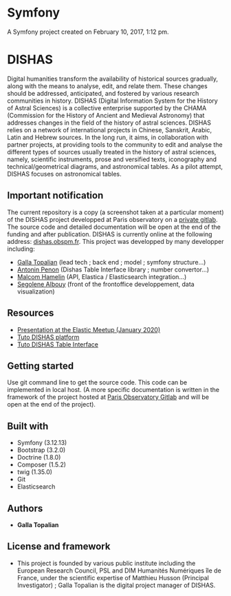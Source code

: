 Symfony
=======

A Symfony project created on February 10, 2017, 1:12 pm.

# DISHAS

Digital humanities transform the availability of historical sources gradually, along with the means to analyse, edit, and relate them. 
These changes should be addressed, anticipated, and fostered by various research communities in history. 
DISHAS (Digital Information System for the History of Astral Sciences) is a collective enterprise supported by the CHAMA (Commission for the History of Ancient and Medieval Astronomy) that addresses changes in the field of the history of astral sciences. 
DISHAS relies on a network of international projects in Chinese, Sanskrit, Arabic, Latin and Hebrew sources.
In the long run, it aims, in collaboration with partner projects, at providing tools to the community to edit and analyse the different types of sources usually treated in the history of astral sciences, namely, scientific instruments, prose and versified texts, iconography and technical/geometrical diagrams, and astronomical tables. 
As a pilot attempt, DISHAS focuses on astronomical tables.

## Important notification

The current repository is a copy (a screenshot taken at a particular moment) of the DISHAS project developped at Paris observatory on a [private gitlab](https://gitlab.obspm.fr/gtopalian/DISHAS). 
The source code and detailed documentation will be open at the end of the funding and after publication. 
DISHAS is currently online at the following address: [dishas.obspm.fr](dishas.obspm.fr). 
This project was developped by many developper including: 
* [Galla Topalian](https://github.com/GGTT2) (lead tech ; back end ; model ; symfony structure...)
* [Antonin Penon](https://www.linkedin.com/in/antonin-penon-44405010b/) (Dishas Table Interface library ; number convertor...)
* [Malcom Hamelin](https://github.com/malcomhamelin) (API, Elastica / Elasticsearch integration...)
* [Segolene Albouy](https://github.com/Segolene-Albouy) (front of the frontoffice developpement, data visualization)

## Resources
* [Presentation at the Elastic Meetup (January 2020)](https://www.elastic.co/fr/videos/dishas-and-elastic-stack-a-dive-into-the-data-of-ancient-astronomy)
* [Tuto DISHAS platform](https://www.youtube.com/playlist?list=PLpXmYLf3Yxr7C8Gs3zdct_agy71kk2lOd)
* [Tuto DISHAS Table Interface](https://www.youtube.com/playlist?list=PLpXmYLf3Yxr7QcRYraAsljRYSXGbl1WxO)



## Getting started

Use git command line to get the source code. 
This code can be implemented in local host. 
(A more specific documentation is written in the framework of the project hosted at [Paris Observatory Gitlab](https://gitlab.obspm.fr/gtopalian/DISHAS) and will be open at the end of the project).

## Built with
* Symfony (3.12.13)
* Bootstrap (3.2.0)
* Doctrine (1.8.0)
* Composer (1.5.2)
* twig (1.35.0)
* Git
* Elasticsearch

## Authors
* **Galla Topalian**

## License and framework
* This project is founded by various public institute including the European Research Council, PSL and DIM Humanités Numériques île de France, under the scientific expertise of Matthieu Husson (Principal Investigator) ; Galla Topalian is the digital project manager of DISHAS. 
